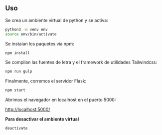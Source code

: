 ## Uso

Se crea un ambiente virtual de python y se activa:

```bash
python3 -m venv env
source env/bin/activate
```

Se instalan los paquetes via npm:

```bash
npm install
```

Se compilan las fuentes de letra y el framework de utilidades Tailwindcss:

```bash
npm run gulp
```

Finalmente, corremos el servidor Flask:

```bash
npm start
```

Abrimos el navegador en localhost en el puerto 5000:

[http://localhost:5000/](http://localhost:5000/)

**Para desactivar el ambiente virtual**
```bash
deactivate
```